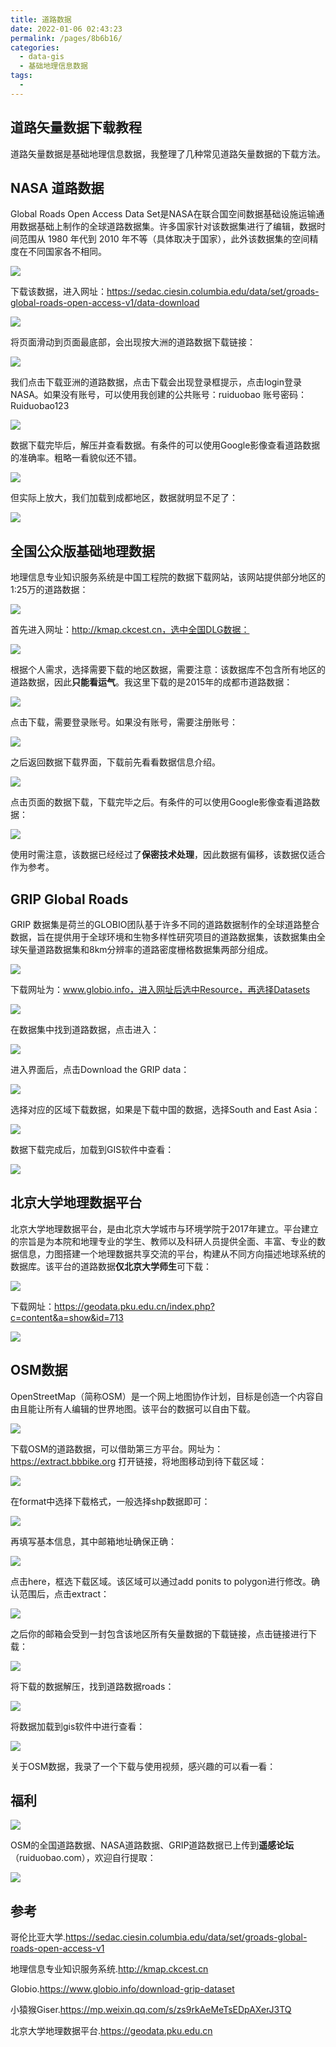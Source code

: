 ```yaml
---
title: 道路数据
date: 2022-01-06 02:43:23
permalink: /pages/8b6b16/
categories:
  - data-gis
  - 基础地理信息数据
tags:
  - 
---
```

## 道路矢量数据下载教程

道路矢量数据是基础地理信息数据，我整理了几种常见道路矢量数据的下载方法。


## NASA  道路数据

Global Roads Open Access Data Set是NASA在联合国空间数据基础设施运输通用数据基础上制作的全球道路数据集。许多国家针对该数据集进行了编辑，数据时间范围从 1980 年代到 2010 年不等（具体取决于国家），此外该数据集的空间精度在不同国家各不相同。

![](http://pics.landcover100.com/pics//image/20220105234743.png)

下载该数据，进入网址：https://sedac.ciesin.columbia.edu/data/set/groads-global-roads-open-access-v1/data-download

![](http://pics.landcover100.com/pics//image/20220105235113.png)

将页面滑动到页面最底部，会出现按大洲的道路数据下载链接：

![](http://pics.landcover100.com/pics//image/20220105235515.png)

我们点击下载亚洲的道路数据，点击下载会出现登录框提示，点击login登录NASA。如果没有账号，可以使用我创建的公共账号：ruiduobao  账号密码：Ruiduobao123

![](http://pics.landcover100.com/pics//image/20220105235142.png)

数据下载完毕后，解压并查看数据。有条件的可以使用Google影像查看道路数据的准确率。粗略一看貌似还不错。

![](http://pics.landcover100.com/pics//image/20220106002738.png)

但实际上放大，我们加载到成都地区，数据就明显不足了：

![](http://pics.landcover100.com/pics//image/20220106002838.png)

## 全国公众版基础地理数据

地理信息专业知识服务系统是中国工程院的数据下载网站，该网站提供部分地区的1:25万的道路数据：

![](http://pics.landcover100.com/pics//image/20220106000302.png)

首先进入网址：http://kmap.ckcest.cn，选中全国DLG数据：

![](http://pics.landcover100.com/pics//image/20220106000741.png)

根据个人需求，选择需要下载的地区数据，需要注意：该数据库不包含所有地区的道路数据，因此**只能看运气**。我这里下载的是2015年的成都市道路数据：

![](http://pics.landcover100.com/pics//image/20220106001124.png)

点击下载，需要登录账号。如果没有账号，需要注册账号：

![](http://pics.landcover100.com/pics//image/20220106001405.png)

之后返回数据下载界面，下载前先看看数据信息介绍。

![](http://pics.landcover100.com/pics//image/20220106001246.png)

点击页面的数据下载，下载完毕之后。有条件的可以使用Google影像查看道路数据：

![](http://pics.landcover100.com/pics//image/20220106001922.png)

使用时需注意，该数据已经经过了**保密技术处理**，因此数据有偏移，该数据仅适合作为参考。

## GRIP Global Roads

GRIP 数据集是荷兰的GLOBIO团队基于许多不同的道路数据制作的全球道路整合数据，旨在提供用于全球环境和生物多样性研究项目的道路数据集，该数据集由全球矢量道路数据集和8km分辨率的道路密度栅格数据集两部分组成。 

![](http://pics.landcover100.com/pics//image/20220106003817.png)

下载网址为：www.globio.info，进入网址后选中Resource，再选择Datasets

![](http://pics.landcover100.com/pics//image/20220106004227.png)

在数据集中找到道路数据，点击进入：

![](http://pics.landcover100.com/pics//image/20220106004247.png)

进入界面后，点击Download the GRIP data：

![](http://pics.landcover100.com/pics//image/20220106015427.png)

选择对应的区域下载数据，如果是下载中国的数据，选择South and East Asia：

![](http://pics.landcover100.com/pics//image/20220106015626.png)

数据下载完成后，加载到GIS软件中查看：

![](http://pics.landcover100.com/pics//image/20220106020036.png)

## 北京大学地理数据平台

北京大学地理数据平台，是由北京大学城市与环境学院于2017年建立。平台建立的宗旨是为本院和地理专业的学生、教师以及科研人员提供全面、丰富、专业的数据信息，力图搭建一个地理数据共享交流的平台，构建从不同方向描述地球系统的数据库。该平台的道路数据**仅北京大学师生**可下载：

![](http://pics.landcover100.com/pics//image/20220106020326.png)

下载网址：https://geodata.pku.edu.cn/index.php?c=content&a=show&id=713

![](http://pics.landcover100.com/pics//image/20220106020259.png)

## OSM数据

OpenStreetMap（简称OSM）是一个网上地图协作计划，目标是创造一个内容自由且能让所有人编辑的世界地图。该平台的数据可以自由下载。

![](http://pics.landcover100.com/pics//image/20220106020510.png)

下载OSM的道路数据，可以借助第三方平台。网址为：https://extract.bbbike.org  打开链接，将地图移动到待下载区域：

![](http://pics.landcover100.com/pics//image/20220106020706.png)

在format中选择下载格式，一般选择shp数据即可：

![](http://pics.landcover100.com/pics//image/20220106020825.png)

再填写基本信息，其中邮箱地址确保正确：

![](http://pics.landcover100.com/pics//image/20220106021015.png)

点击here，框选下载区域。该区域可以通过add ponits to polygon进行修改。确认范围后，点击extract：

![](http://pics.landcover100.com/pics//image/20220106021356.png)

之后你的邮箱会受到一封包含该地区所有矢量数据的下载链接，点击链接进行下载：

![](http://pics.landcover100.com/pics//image/20220106021621.png)

将下载的数据解压，找到道路数据roads：

![](http://pics.landcover100.com/pics//image/20220106021728.png)

将数据加载到gis软件中进行查看：

![](http://pics.landcover100.com/pics//image/20220106021848.png)



关于OSM数据，我录了一个下载与使用视频，感兴趣的可以看一看：



## 福利

![](http://pics.landcover100.com/pics//image/20220106023140.png)

OSM的全国道路数据、NASA道路数据、GRIP道路数据已上传到**遥感论坛**（ruiduobao.com），欢迎自行提取：

![](http://pics.landcover100.com/pics//image/e7d79a7cc93ce7239461c3c48f57512.jpg)



## 参考

哥伦比亚大学.https://sedac.ciesin.columbia.edu/data/set/groads-global-roads-open-access-v1

地理信息专业知识服务系统.http://kmap.ckcest.cn

Globio.https://www.globio.info/download-grip-dataset

小猿猴Giser.https://mp.weixin.qq.com/s/zs9rkAeMeTsEDpAXerJ3TQ

北京大学地理数据平台.https://geodata.pku.edu.cn

